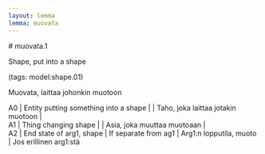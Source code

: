 ```yaml
---
layout: lemma
lemma: muovata
---
```


<div class="sense">
# <span class="sensename">muovata.1</span>

<span class="description">Shape, put into a shape</span>

(tags: model:shape.01)

<span class="description">Muovata, laittaa johonkin muotoon</span>

A0 | Entity putting something into a shape |   | Taho, joka laittaa jotakin muotoon |  
A1 | Thing changing shape |   | Asia, joka muuttaa muotoaan |  
A2 | End state of arg1, shape | If separate from ag1 | Arg1:n lopputila, muoto | Jos erillinen arg1:stä

</div>


